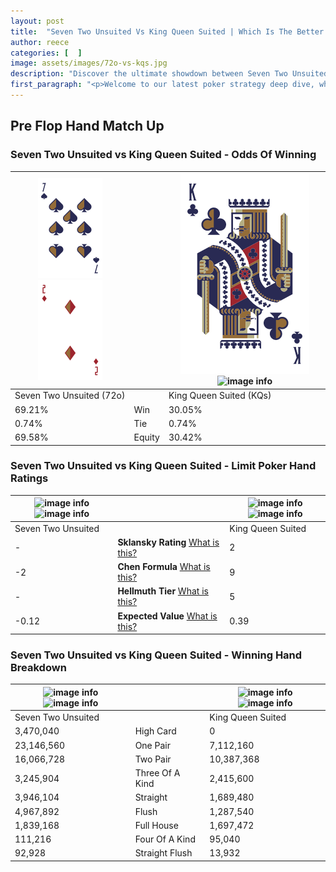 ```yaml
---
layout: post
title:  "Seven Two Unsuited Vs King Queen Suited | Which Is The Better Hand In Poker? A Complete Guide"
author: reece
categories: [  ]
image: assets/images/72o-vs-kqs.jpg
description: "Discover the ultimate showdown between Seven Two Unsuited and King Queen Suited in poker! Uncover the odds, strategies, and scenarios where one hand triumphs over the other. Get ready to up your poker game with this thrilling analysis."
first_paragraph: "<p>Welcome to our latest poker strategy deep dive, where we're pitting two distinct hands against each other in a high-stakes showdown: Seven Two Unsuited vs King Queen Suited.</p><p>In the dynamic world of poker, every decision counts, and knowing which hand holds the upper hand is key to your success at the table.</p><p>In this article, we'll dissect these two hands, explore the scenarios where one dominates the other, and equip you with the knowledge to make strategic choices that can tip the odds in your favor.</p><p>Get ready to unravel the intriguing dynamics of these poker hands and elevate your game to new heights.</p>"
---
```




[comment]: # (sp0)

## Pre Flop Hand Match Up

<div class="table hand-ratings" markdown="1"> 



### Seven Two Unsuited vs King Queen Suited - Odds Of Winning


    
| ![image info](assets/images/hand1/7.png) ![image info](assets/images/hand1/2o.png) |  | ![image info](assets/images/hand2/K.png) ![image info](assets/images/hand2/Qs.png) |
| -------- | -------- | -------- |
| Seven Two Unsuited (72o) |  | King Queen Suited (KQs) |
| 69.21% | Win | 30.05% |
| 0.74% | Tie | 0.74% |
| 69.58% | Equity | 30.42% |




[comment]: # (sp1)



### Seven Two Unsuited vs King Queen Suited - Limit Poker Hand Ratings


    
| ![image info](https://www.riverpairs.com/assets/images/hand1/7.png) ![image info](https://www.riverpairs.com/assets/images/hand1/2o.png) |  | ![image info](https://www.riverpairs.com/assets/images/hand2/K.png) ![image info](https://www.riverpairs.com/assets/images/hand2/Qs.png) |
| -------- | -------- | -------- |
| Seven Two Unsuited |  | King Queen Suited |
| - | **Sklansky Rating** [What is this?](/sklansky-rating-explained) | 2 |
| -2 | **Chen Formula** [What is this?](/chen-formula-explained) | 9 |
| - | **Hellmuth Tier** [What is this?](/Hellmuth-tier-explained) | 5 |
| -0.12 | **Expected Value** [What is this?](/expected-value-explained) | 0.39 |




[comment]: # (sp2)



### Seven Two Unsuited vs King Queen Suited - Winning Hand Breakdown


    
| ![image info](https://www.riverpairs.com/assets/images/hand1/7.png) ![image info](https://www.riverpairs.com/assets/images/hand1/2o.png) |  | ![image info](https://www.riverpairs.com/assets/images/hand2/K.png) ![image info](https://www.riverpairs.com/assets/images/hand2/Qs.png) |
| -------- | -------- | -------- |
| Seven Two Unsuited |  | King Queen Suited |
| 3,470,040 | High Card | 0 |
| 23,146,560 | One Pair | 7,112,160 |
| 16,066,728 | Two Pair | 10,387,368 |
| 3,245,904 | Three Of A Kind | 2,415,600 |
| 3,946,104 | Straight | 1,689,480 |
| 4,967,892 | Flush | 1,287,540 |
| 1,839,168 | Full House | 1,697,472 |
| 111,216 | Four Of A Kind | 95,040 |
| 92,928 | Straight Flush | 13,932 |




[comment]: # (sp3)



</div>

[comment]: # (sp4)



[comment]: # (sp5)

